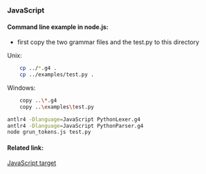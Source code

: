 ### JavaScript

#### Command line example in node.js:
- first copy the two grammar files and the test.py to this directory

Unix:
```bash
    cp ../*.g4 .
    cp ../examples/test.py .
```

Windows:
```bash
    copy ..\*.g4
    copy ..\examples\test.py
```

```bash
antlr4 -Dlanguage=JavaScript PythonLexer.g4
antlr4 -Dlanguage=JavaScript PythonParser.g4
node grun_tokens.js test.py
```

#### Related link:
[JavaScript target](https://github.com/antlr/antlr4/blob/dev/doc/javascript-target.md)
